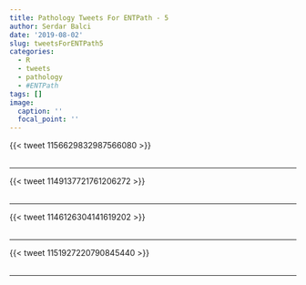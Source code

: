 ```yaml
---
title: Pathology Tweets For ENTPath - 5
author: Serdar Balci
date: '2019-08-02'
slug: tweetsForENTPath5
categories:
  - R
  - tweets
  - pathology
  - #ENTPath
tags: []
image:
  caption: ''
  focal_point: ''
---
```



{{< tweet 1156629832987566080 >}}
<br>
<br>
<hr>
{{< tweet 1149137721761206272 >}}
<br>
<br>
<hr>
{{< tweet 1146126304141619202 >}}
<br>
<br>
<hr>
{{< tweet 1151927220790845440 >}}
<br>
<br>
<hr>
